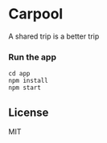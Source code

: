 # Carpool
 
A shared trip is a better trip

### Run the app

```
cd app
npm install
npm start
```

 

## License

MIT
